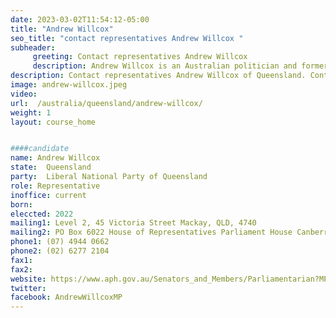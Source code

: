 ```yaml
---
date: 2023-03-02T11:54:12-05:00
title: "Andrew Willcox"
seo_title: "contact representatives Andrew Willcox "
subheader:
     greeting: Contact representatives Andrew Willcox
     description: Andrew Willcox is an Australian politician and former mayor who is a member of the House of Representatives since 2022, representing the division of Dawson.[1] He is a member of the Liberal National Party and sits with the National Party in federal parliament.
description: Contact representatives Andrew Willcox of Queensland. Contact information for Andrew Willcox includes email address, phone number, and mailing address.
image: andrew-willcox.jpeg
video:
url:  /australia/queensland/andrew-willcox/
weight: 1
layout: course_home


####candidate
name: Andrew Willcox
state:	Queensland
party:	Liberal National Party of Queensland
role: Representative
inoffice: current
born:  
eleccted: 2022
mailing1: Level 2, 45 Victoria Street Mackay, QLD, 4740
mailing2: PO Box 6022 House of Representatives Parliament House Canberra ACT 2600
phone1: (07) 4944 0662
phone2: (02) 6277 2104
fax1:
fax2:
website: https://www.aph.gov.au/Senators_and_Members/Parliamentarian?MPID=286535
twitter:
facebook: AndrewWillcoxMP
---
```

